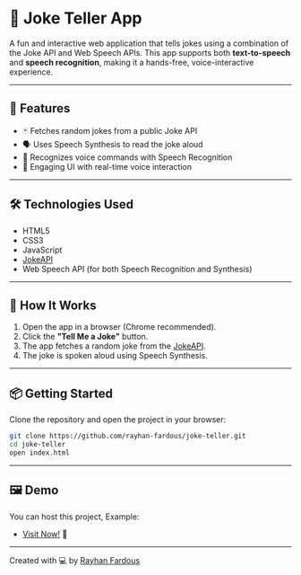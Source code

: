 # 🤖 Joke Teller App

A fun and interactive web application that tells jokes using a combination of the Joke API and Web Speech APIs. This app supports both **text-to-speech** and **speech recognition**, making it a hands-free, voice-interactive experience.

---

## 🎯 Features

- 🃏 Fetches random jokes from a public Joke API
- 🗣️ Uses Speech Synthesis to read the joke aloud
- 🎤 Recognizes voice commands with Speech Recognition
- 🧠 Engaging UI with real-time voice interaction

---

## 🛠️ Technologies Used

- HTML5
- CSS3
- JavaScript
- [JokeAPI](https://v2.jokeapi.dev/)
- Web Speech API (for both Speech Recognition and Synthesis)

---

## 🚀 How It Works

1. Open the app in a browser (Chrome recommended).
2. Click the **"Tell Me a Joke"** button.
3. The app fetches a random joke from the [JokeAPI](https://sv443.net/jokeapi/v2/). 
4. The joke is spoken aloud using Speech Synthesis.

---

## 📦 Getting Started

Clone the repository and open the project in your browser:

```bash
git clone https://github.com/rayhan-fardous/joke-teller.git
cd joke-teller
open index.html
```

---

## 🖼️ Demo
You can host this project, Example:

- [Visit Now!](https://rayhan-fardous.github.io/joke-teller/) 🚀

---

Created with 💻 by [Rayhan Fardous](https://github.com/rayhan-fardous)